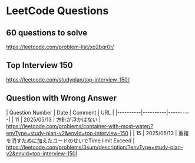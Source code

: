 # LeetCode Questions

## 60 questions to solve
https://leetcode.com/problem-list/xo2bgr0r/

## Top Interview 150
https://leetcode.com/studyplan/top-interview-150/



## Question with Wrong Answer
| Question Number | Date | Comment | URL |
|----------|----------|----------|
| 11 | 2025/05/13 | 方針が浮かばない | https://leetcode.com/problems/container-with-most-water/?envType=study-plan-v2&envId=top-interview-150 |
| 15 | 2025/05/13 | 重複を消すために加えたコードのせいでTime limit Exceed | https://leetcode.com/problems/3sum/description/?envType=study-plan-v2&envId=top-interview-150|
